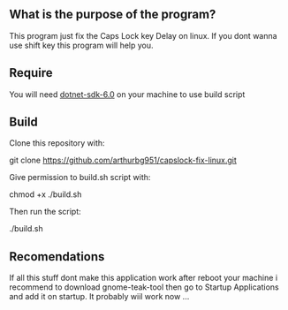 ## What is the purpose of the program?

This program just fix the Caps Lock key Delay on linux.
If you dont wanna use shift key this program will help you.

## Require

You will need <a href="https://dotnet.microsoft.com/en-us/download">dotnet-sdk-6.0</a> on your machine to use build script

## Build

Clone this repository with:

git clone https://github.com/arthurbg951/capslock-fix-linux.git

Give permission to build.sh script with:

chmod +x ./build.sh

Then run the script:

./build.sh

<!-- Give permission to install.sh script with if you wanna install the programm in your machine and add it to startup: 

chmod +x ./install.sh -->

## Recomendations

If all this stuff dont make this application work after reboot your machine i recommend to download gnome-teak-tool then go to Startup Applications and add it on startup. It probably wiil work now ...
